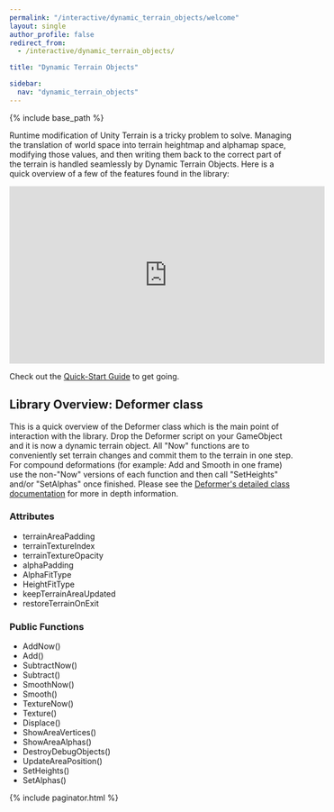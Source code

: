 ```yaml
---
permalink: "/interactive/dynamic_terrain_objects/welcome"
layout: single
author_profile: false
redirect_from:
  - /interactive/dynamic_terrain_objects/

title: "Dynamic Terrain Objects"

sidebar:
  nav: "dynamic_terrain_objects"
---
```


{% include base_path %}

Runtime modification of Unity Terrain is a tricky problem to solve. Managing the translation of world space into terrain heightmap and alphamap space, modifying those values, and then writing them back to the correct part of the terrain is handled seamlessly by Dynamic Terrain Objects. Here is a quick overview of a few of the features found in the library:

<iframe width="560" height="315" src="https://www.youtube.com/embed/gjUUs_m2u0Q" frameborder="0" allowfullscreen></iframe>
<br />

Check out the [Quick-Start Guide](/interactive/dynamic_terrain_objects/quick_start_guide.html) to get going.

## Library Overview: Deformer class

This is a quick overview of the Deformer class which is the main point of interaction with the library. Drop the Deformer script on
your GameObject and it is now a dynamic terrain object. All "Now" functions are to conveniently set terrain changes and commit them to the 
terrain in one step. For compound deformations (for example: Add and Smooth in one frame) use the non-"Now" versions of each function 
and then call "SetHeights" and/or "SetAlphas" once finished.  Please see the 
[Deformer's detailed class documentation](/interactive/dynamic_terrain_objects/deformer) for more in depth information.

### Attributes 

* terrainAreaPadding
* terrainTextureIndex
* terrainTextureOpacity
* alphaPadding
* AlphaFitType
* HeightFitType
* keepTerrainAreaUpdated
* restoreTerrainOnExit

### Public Functions

* AddNow()
* Add()
* SubtractNow()
* Subtract()
* SmoothNow()
* Smooth()
* TextureNow()
* Texture()
* Displace()
* ShowAreaVertices()
* ShowAreaAlphas()
* DestroyDebugObjects()
* UpdateAreaPosition()
* SetHeights()
* SetAlphas()

{% include paginator.html %}
